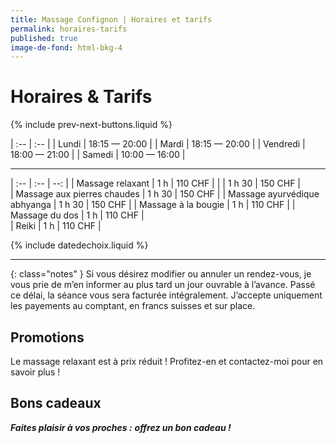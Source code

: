 ```yaml
---
title: Massage Confignon | Horaires et tarifs
permalink: horaires-tarifs
published: true
image-de-fond: html-bkg-4
---
```


# Horaires & Tarifs

{% include prev-next-buttons.liquid %}

| :--      | :--           |
| Lundi    | 18:15 — 20:00 |
| Mardi    | 18:15 — 20:00 |
| Vendredi | 18:00 — 21:00 |
| Samedi   | 10:00 — 16:00 |

---

| :--                          | :--    | --:     |
| Massage relaxant             | 1 h    | 110 CHF |
|                              | 1 h 30 | 150 CHF |                               
| Massage aux pierres chaudes  | 1 h 30 | 150 CHF |
| Massage ayurvédique abhyanga | 1 h 30 | 150 CHF |
| Massage à la bougie          | 1 h    | 110 CHF |
| Massage du dos               | 1 h    | 110 CHF |                           
| Reiki                        | 1 h    | 110 CHF |


{% include datedechoix.liquid %}

---

{: class="notes" }
Si vous désirez modifier ou annuler un rendez-vous, je vous prie de m’en informer au plus tard un jour ouvrable à l’avance. Passé ce délai, la séance vous sera facturée intégralement. J’accepte uniquement les payements au comptant, en francs suisses et sur place.

## Promotions

Le massage relaxant est à prix réduit !
Profitez-en et contactez-moi pour en savoir plus !

## Bons cadeaux

***<i class="fa fa-gift" aria-hidden="true"></i> Faites plaisir à vos proches :***
***offrez un bon cadeau !***
